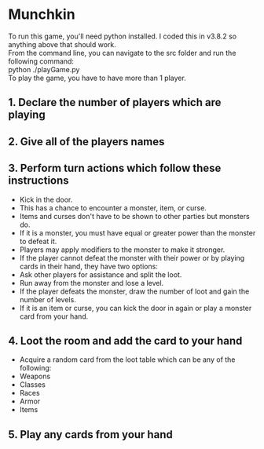 # Munchkin

<p>To run this game, you'll need python installed. I coded this in v3.8.2 so anything above that should work.<br>
From the command line, you can navigate to the src folder and run the following command:<br>
python ./playGame.py<br>
To play the game, you have to have more than 1 player.</p>

## 1. Declare the number of players which are playing

## 2. Give all of the players names

## 3. Perform turn actions which follow these instructions

* Kick in the door.
* This has a chance to encounter a monster, item, or curse.
* Items and curses don't have to be shown to other parties but monsters do.
* If it is a monster, you must have equal or greater power than the monster to defeat it.
* Players may apply modifiers to the monster to make it stronger.
* If the player cannot defeat the monster with their power or by playing cards in their hand, they have two options:
* Ask other players for assistance and split the loot.
* Run away from the monster and lose a level.
* If the player defeats the monster, draw the number of loot and gain the number of levels.
* If it is an item or curse, you can kick the door in again or play a monster card from your hand.


## 4. Loot the room and add the card to your hand

* Acquire a random card from the loot table which can be any of the following:<br>
* Weapons
* Classes
* Races
* Armor
* Items

## 5. Play any cards from your hand
